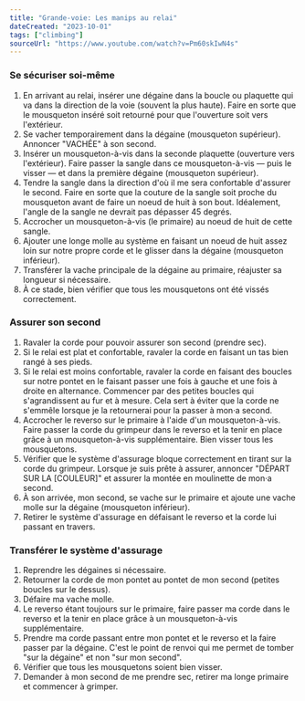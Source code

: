```yaml
---
title: "Grande-voie: Les manips au relai"
dateCreated: "2023-10-01"
tags: ["climbing"]
sourceUrl: "https://www.youtube.com/watch?v=Pm60skIwN4s"
---
```


### Se sécuriser soi-même

1. En arrivant au relai, insérer une dégaine dans la boucle ou plaquette qui va dans la direction de la voie (souvent la plus haute). Faire en sorte que le mousqueton inséré soit retourné pour que l'ouverture soit vers l'extérieur.
2. Se vacher temporairement dans la dégaine (mousqueton supérieur). Annoncer "VACHÉE" à son second.
3. Insérer un mousqueton-à-vis dans la seconde plaquette (ouverture vers l'extérieur). Faire passer la sangle dans ce mousqueton-à-vis — puis le visser — et dans la première dégaine (mousqueton supérieur).
4. Tendre la sangle dans la direction d'où il me sera confortable d'assurer le second. Faire en sorte que la couture de la sangle soit proche du mousqueton avant de faire un noeud de huit à son bout. Idéalement, l'angle de la sangle ne devrait pas dépasser 45 degrés.
5. Accrocher un mousqueton-à-vis (le primaire) au noeud de huit de cette sangle.
6. Ajouter une longe molle au système en faisant un noeud de huit assez loin sur notre propre corde et le glisser dans la dégaine (mousqueton inférieur).
7. Transférer la vache principale de la dégaine au primaire, réajuster sa longueur si nécessaire.
8. À ce stade, bien vérifier que tous les mousquetons ont été vissés correctement.

### Assurer son second

1. Ravaler la corde pour pouvoir assurer son second (prendre sec).
2. Si le relai est plat et confortable, ravaler la corde en faisant un tas bien rangé à ses pieds.
3. Si le relai est moins confortable, ravaler la corde en faisant des boucles sur notre pontet en le faisant passer une fois à gauche et une fois à droite en alternance. Commencer par des petites boucles qui s'agrandissent au fur et à mesure. Cela sert à éviter que la corde ne s'emmêle lorsque je la retournerai pour la passer à mon·a second.
4. Accrocher le reverso sur le primaire à l'aide d'un mousqueton-à-vis. Faire passer la corde du grimpeur dans le reverso et la tenir en place grâce à un mousqueton-à-vis supplémentaire. Bien visser tous les mousquetons.
5. Vérifier que le système d'assurage bloque correctement en tirant sur la corde du grimpeur. Lorsque je suis prête à assurer, annoncer "DÉPART SUR LA \[COULEUR\]" et assurer la montée en moulinette de mon·a second.
6. À son arrivée, mon second, se vache sur le primaire et ajoute une vache molle sur la dégaine (mousqueton inférieur).
7. Retirer le système d'assurage en défaisant le reverso et la corde lui passant en travers.

### Transférer le système d'assurage

1. Reprendre les dégaines si nécessaire.
2. Retourner la corde de mon pontet au pontet de mon second (petites boucles sur le dessus).
3. Défaire ma vache molle.
4. Le reverso étant toujours sur le primaire, faire passer ma corde dans le reverso et la tenir en place grâce à un mousqueton-à-vis supplémentaire.
5. Prendre ma corde passant entre mon pontet et le reverso et la faire passer par la dégaine. C'est le point de renvoi qui me permet de tomber "sur la dégaine" et non "sur mon second".
6. Vérifier que tous les mousquetons soient bien visser.
7. Demander à mon second de me prendre sec, retirer ma longe primaire et commencer à grimper.

